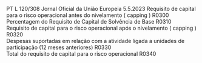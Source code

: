 PT  L 120/308 Jornal Oficial da União Europeia 5.5.2023
 Requisito de capital para o risco operacional antes do nivelamento ( capping ) R0300  
Percentagem do Requisito de Capital de Solvência de Base  R0310  
Requisito de capital para o risco operacional após o nivelamento ( capping ) R0320  
Despesas suportadas em relação com a atividade ligada a unidades de participação (12 meses 
anteriores)  R0330  
Total do requisito de capital para o risco operacional  R0340